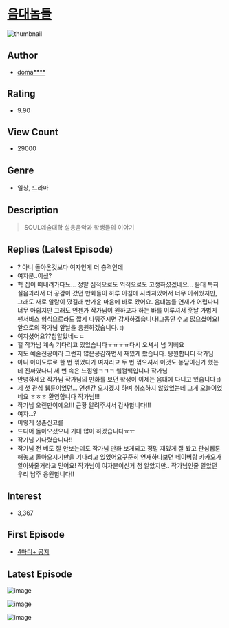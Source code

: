 # [음대놈들](https://comic.naver.com/bestChallenge/list?titleId=710795)
![thumbnail](https://image-comic.pstatic.net/user_contents_data/challenge_comic/2023/03/06/317347/upload_7221352914847478118_480x623.jpeg)

## Author
- [doma****](https://comic.naver.com/artistTitle?id=317347)

## Rating
- 9.90

## View Count
- 29000

## Genre
- 일상, 드라마

## Description
> SOUL예술대학 실용음악과 학생들의 이야기

## Replies (Latest Episode)
- ? 아니 돌아온것보다 여자인게 더 충격인데
- 여자분..이셨?
- 헉 집이 떠내려가다뇨... 정말 심적으로도 외적으로도 고생하셨겠네요... 음대 특히 실음과라서 더 공감이 갔던 만화들이 하루 아침에 사라져있어서 너무 아쉬웠지만, 그래도 새로 알람이 떴길래 반가운 마음에 바로 왔어요. 음대놈들 연재가 어렵다니 너무 아쉽지만 그래도 언젠가 작가님이 원하고자 하는 바를 이루셔서 훗날 가볍게 팬서비스 형식으로라도 짧게 다뤄주시면 감사하겠습니다!그동안 수고 많으셨어요! 앞으로의 작가님 앞날을 응원하겠습니다. :)
- 여자셨어요??첨알았네ㄷㄷ
- 헐 작가님 계속 기다리고 있었습니다ㅜㅠㅜㅠ다시 오셔서 넘 기뻐요
- 저도 예술전공이라 그런지 많은공감하면서 재밌게 봤습니다. 응원합니디 작가님
- 아니 아이도루로 한 번 꺾었다가 여자라고 두 번 꺾으셔서 이것도 농담이신가 했는데 진짜였다니 세 번 속은 느낌임ㅋㅋㅋ 웰컴백입니다 작가님
- 안녕하세요 작가님 작가님의 만화를 보던 학생이 이제는 음대에 다니고 있습니다 :)
- 제 첫 관심 웹툰이었던... 언젠간 오시겠지 하며 취소하지 않았었는데 그게 오늘이었네요 ㅎㅎㅎ 환영합니다 작가님!!!
- 작가님 오랜만이에요!!! 근황 알려주셔서 감사합니다!!!
- 여자...?
- 이렇게 생존신고를
- 드디어 돌아오셨으니 기대 많이 하겠습니다ㅠㅠ
- 작가님 기다렸습니다!!
- 작가님 전 베도 잘 안보는데도 작가님 만화 보게되고 정말 재밌게 잘 봤고 관심웹툰 해놓고 돌아오시기만을 기다리고 있었어요꾸준히 연재하다보면 네이버랑 카카오가 알아봐줄거라고 믿어요! 작가님이 여자분이신거 첨 알았지만.. 작가님인줄 알았던 우리 남주 응원합니다!!

## Interest
- 3,367

## First Episode
- [4마디+ 공지](https://comic.naver.com/bestChallenge/detail?titleId=710795&no=63)

## Latest Episode
![image](https://image-comic.pstatic.net/user_contents_data/challenge_comic/2023/03/05/317347/upload_7221067029680305200.jpeg)

![image](https://image-comic.pstatic.net/user_contents_data/challenge_comic/2023/03/05/317347/upload_3847822512367154485.jpeg)

![image](https://image-comic.pstatic.net/user_contents_data/challenge_comic/2023/03/06/317347/upload_7220453497139441971.jpeg)

